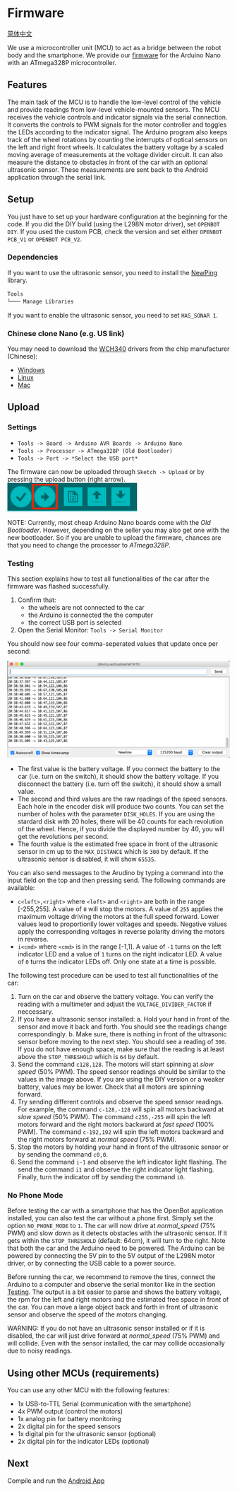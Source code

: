 # Firmware

[简体中文](README_CN.md)

We use a microcontroller unit (MCU) to act as a bridge between the robot body and the smartphone.  We provide our [firmware](openbot_v1_nano/openbot_v1_nano.ino) for the Arduino Nano with an ATmega328P microcontroller.

## Features

The main task of the MCU is to handle the low-level control of the vehicle and provide readings from low-level vehicle-mounted sensors. The MCU receives the vehicle controls and indicator signals via the serial connection. It converts the controls to PWM signals for the motor controller and toggles the LEDs according to the indicator signal. The Arduino program also keeps track of the wheel rotations by counting the interrupts of optical sensors on the left and right front wheels. It calculates the battery voltage by a scaled moving average of measurements at the voltage divider circuit. It can also measure the distance to obstacles in front of the car with an optional ultrasonic sensor. These measurements are sent back to the Android application through the serial link.

## Setup

You just have to set up your hardware configuration at the beginning for the code. If you did the DIY build (using the L298N motor driver), set `OPENBOT DIY`.
If you used the custom PCB, check the version and set either `OPENBOT PCB_V1` or `OPENBOT PCB_V2`.

### Dependencies

If you want to use the ultrasonic sensor, you need to install the [NewPing](https://playground.arduino.cc/Code/NewPing) library.

```markdown
Tools
└─── Manage Libraries
```

If you want to enable the ultrasonic sensor, you need to set `HAS_SONAR 1`.

### Chinese clone Nano (e.g. US link)

You may need to download the [WCH340](http://www.wch.cn/product/CH340.html) drivers from the chip manufacturer (Chinese):

- [Windows](http://www.wch.cn/downloads/CH341SER_EXE.html)
- [Linux](http://www.wch.cn/download/CH341SER_LINUX_ZIP.html)
- [Mac](http://www.wch.cn/download/CH341SER_MAC_ZIP.html)

## Upload

### Settings

- `Tools -> Board -> Arduino AVR Boards -> Arduino Nano`
- `Tools -> Processor -> ATmega328P (Old Bootloader)`
- `Tools -> Port -> *Select the USB port*`

The firmware can now be uploaded through `Sketch -> Upload` or by pressing the upload button (right arrow).
![Firmware Upload](../docs/images/firmware_upload.png)

NOTE: Currently, most cheap Arduino Nano boards come with the *Old Bootloader*. However, depending on the seller you may also get one with the new bootloader. So if you are unable to upload the firmware, chances are that you need to change the processor to *ATmega328P*.

### Testing

This section explains how to test all functionalities of the car after the firmware was flashed successfully.

1. Confirm that:
    - the wheels are not connected to the car
    - the Arduino is connected the the computer
    - the correct USB port is selected
2. Open the Serial Monitor: `Tools -> Serial Monitor`

You should now see four comma-seperated values that update once per second:

![Serial Monitor](../docs/images/serial_monitor.png)

- The first value is the battery voltage. If you connect the battery to the car (i.e. turn on the switch), it should show the battery voltage. If you disconnect the battery (i.e. turn off the switch), it should show a small value.
- The second and third values are the raw readings of the speed sensors. Each hole in the encoder disk will produce two counts. You can set the number of holes with the parameter `DISK_HOLES`. If you are using the stardard disk with 20 holes, there will be 40 counts for each revolution of the wheel. Hence, if you divide the displayed number by 40, you will get the revolutions per second.
- The fourth value is the estimated free space in front of the ultrasonic sensor in cm up to the `MAX_DISTANCE` which is `300` by default. If the ultrasonic sensor is disabled, it will show `65535`.

You can also send messages to the Arudino by typing a command into the input field on the top and then pressing send. The following commands are available:

- `c<left>,<right>` where `<left>` and `<right>` are both in the range [-255,255]. A value of `0` will stop the motors. A value of `255` applies the maximum voltage driving the motors at the full speed forward. Lower values lead to proportionlly lower voltages and speeds. Negative values apply the corresponding voltages in reverse polarity driving the motors in reverse.
- `i<cmd>` where `<cmd>` is in the range [-1,1]. A value of `-1` turns on the left indicator LED and a value of `1` turns on the right indicator LED. A value of `0` turns the indicator LEDs off. Only one state at a time is possible.

The following test procedure can be used to test all functionalities of the car:

1. Turn on the car and observe the battery voltage. You can verify the reading with a multimeter and adjust the `VOLTAGE_DIVIDER_FACTOR` if neccessary.
2. If you have a ultrasonic sensor installed:
    a. Hold your hand in front of the sensor and move it back and forth. You should see the readings change correspondingly.
    b. Make sure, there is nothing in front of the ultrasonic sensor before moving to the next step. You should see a reading of `300`. If you do not have enough space, make sure that the reading is at least above the `STOP_THRESHOLD` which is `64` by default.
3. Send the command `c128,128`. The motors will start spinning at *slow speed* (50% PWM). The speed sensor readings should be similar to the values in the image above. If you are using the DIY version or a weaker battery, values may be lower. Check that all motors are spinning forward.
4. Try sending different controls and observe the speed sensor readings. For example, the command `c-128,-128` will spin all motors backward at *slow speed* (50% PWM). The command `c255,-255` will spin the left motors forward and the right motors backward at *fast speed* (100% PWM). The command `c-192,192` will spin the left motors backward and the right motors forward at *normal speed* (75% PWM).
5. Stop the motors by holding your hand in front of the ultrasonic sensor or by sending the command `c0,0`.
6. Send the command `i-1` and observe the left indicator light flashing. The send the command `i1` and observe the right indicator light flashing. Finally, turn the indicator off by sending the command `i0`.

### No Phone Mode

Before testing the car with a smartphone that has the OpenBot application installed, you can also test the car without a phone first. Simply set the option `NO_PHONE_MODE` to `1`. The car will now drive at *normal_speed* (75% PWM) and slow down as it detects obstacles with the ultrasonic sensor. If it gets within the `STOP_THRESHOLD` (default: 64cm), it will turn to the right. Note that both the car and the Arduino need to be powered. The Arduino can be powered by connecting the 5V pin to the 5V output of the L298N motor driver, or by connecting the USB cable to a power source.

Before running the car, we recommend to remove the tires, connect the Arduino to a computer and observe the serial monitor like in the section [Testing](#testing). The output is a bit easier to parse and shows the battery voltage, the rpm for the left and right motors and the estimated free space in front of the car. You can move a large object back and forth in front of ultrasonic sensor and observe the speed of the motors changing.

WARNING: If you do not have an ultrasonic sensor installed or if it is disabled, the car will just drive forward at *normal_speed* (75% PWM) and will collide. Even with the sensor installed, the car may collide occasionally due to noisy readings.

## Using other MCUs (requirements)

You can use any other MCU with the following features:

- 1x USB-to-TTL Serial (communication with the smartphone)
- 4x PWM output (control the motors)
- 1x analog pin for battery monitoring
- 2x digital pin for the speed sensors
- 1x digital pin for the ultrasonic sensor (optional)
- 2x digital pin for the indicator LEDs (optional)

## Next

Compile and run the [Android App](../android/README.md)
